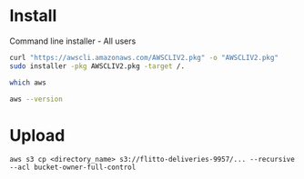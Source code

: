 # Install
Command line installer - All users
```sh
curl "https://awscli.amazonaws.com/AWSCLIV2.pkg" -o "AWSCLIV2.pkg"
sudo installer -pkg AWSCLIV2.pkg -target /.
```
```sh
which aws

aws --version
```

# Upload
```
aws s3 cp <directory_name> s3://flitto-deliveries-9957/... --recursive --acl bucket-owner-full-control
```